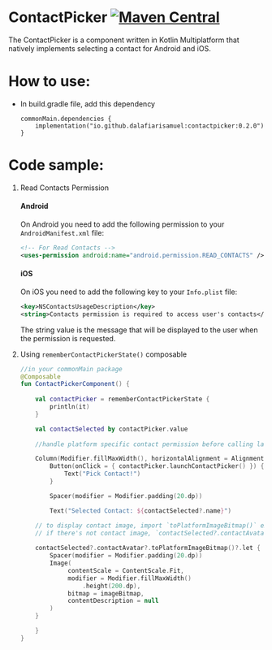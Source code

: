 # ContactPicker [![Maven Central](https://img.shields.io/maven-central/v/io.github.dalafiarisamuel/contactpicker)](https://central.sonatype.com/artifact/io.github.dalafiarisamuel/contactpicker)

The ContactPicker is a component written in Kotlin Multiplatform that natively implements selecting a contact
for Android and iOS.

# How to use:

- In build.gradle file, add this dependency
    ````
    commonMain.dependencies {
        implementation("io.github.dalafiarisamuel:contactpicker:0.2.0")
    }
    ````

# Code sample:

1. Read Contacts Permission
    #### Android
    On Android you need to add the following permission to your `AndroidManifest.xml` file:
    
    ```xml
    <!-- For Read Contacts -->
    <uses-permission android:name="android.permission.READ_CONTACTS" />
    ```
    
    #### iOS
    On iOS you need to add the following key to your `Info.plist` file:
    
    ```xml
    <key>NSContactsUsageDescription</key>
    <string>Contacts permission is required to access user's contacts</string>
    ```
    
    The string value is the message that will be displayed to the user when the permission is requested.

2. Using `rememberContactPickerState()` composable

    ```kotlin
    //in your commonMain package
    @Composable
    fun ContactPickerComponent() {
        
        val contactPicker = rememberContactPickerState {
            println(it)
        }
    
        val contactSelected by contactPicker.value
        
        //handle platform specific contact permission before calling launchContactPicker()
    
        Column(Modifier.fillMaxWidth(), horizontalAlignment = Alignment.CenterHorizontally) {
            Button(onClick = { contactPicker.launchContactPicker() }) {
                Text("Pick Contact!")
            }
    
            Spacer(modifier = Modifier.padding(20.dp))
    
            Text("Selected Contact: ${contactSelected?.name}")
   
        // to display contact image, import `toPlatformImageBitmap()` extension function from `com.devtamuno.kmp.contactpicker.extension` package
        // if there's not contact image, `contactSelected?.contactAvatar` will be null
        
        contactSelected?.contactAvatar?.toPlatformImageBitmap()?.let { imageBitmap ->
            Spacer(modifier = Modifier.padding(20.dp))
            Image(
                 contentScale = ContentScale.Fit,
                 modifier = Modifier.fillMaxWidth()
                     .height(200.dp),
                 bitmap = imageBitmap,
                 contentDescription = null
            )
        }
    
        }
    }
    ```

